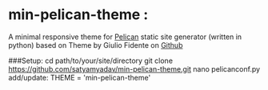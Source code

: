 min-pelican-theme :
======================================================================

A minimal responsive theme for [Pelican](http://blog.getpelican.com) static site generator (written in python) based on 
Theme by Giulio Fidente on [Github](https://github.com/gfidente/pelican-svbhack) 


###Setup:
		cd path/to/your/site/directory
		git clone https://github.com/satyamyadav/min-pelican-theme.git
		nano pelicanconf.py
		add/update: THEME = 'min-pelican-theme'

